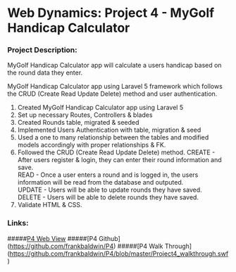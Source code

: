 # Web Dynamics: Project 4 - MyGolf Handicap Calculator

### Project Description:

MyGolf Handicap Calculator app will calculate a users handicap based on the round data they enter.

MyGolf Handicap Calculator app using Laravel 5 framework which follows
the CRUD (Create Read Update Delete) method and user authentication.

1. Created MyGolf Handicap Calculator app using Laravel 5
2. Set up necessary Routes, Controllers & blades
3. Created Rounds table, migrated & seeded
4. Implemented Users Authentication with table, migration & seed
5. Used a one to many relationship between the tables and modified models accordingly with proper relationships & FK.
6. Followed the CRUD (Create Read Update Delete) method.
  CREATE - After users register & login, they can enter their round information and save.  
  READ - Once a user enters a round and is logged in, the users information will be read from the database and outputed.  
  UPDATE - Users will be able to update rounds they have saved.  
  DELETE - Users will be able to delete rounds they have saved.  
7. Validate HTML & CSS.

### Links:
#####[P4 Web View](http://p4.frankpbaldwin.com)
#####[P4 Github] (https://github.com/frankbaldwin/P4)
#####[P4 Walk Through] (https://github.com/frankbaldwin/P4/blob/master/Project4_walkthrough.swf)
